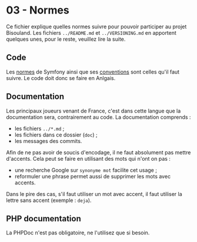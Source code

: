 # 03 - Normes

Ce fichier explique quelles normes suivre pour pouvoir participer au projet
Bisouland.
Les fichiers `../README.md` et `../VERSIONING.md` en apportent quelques unes,
pour le reste, veuillez lire la suite.

## Code

Les [normes](http://symfony.com/doc/current/contributing/code/standards.html)
de Symfony ainsi que ses
[conventions](http://symfony.com/doc/current/contributing/code/conventions.html)
sont celles qu'il faut suivre.
Le code doit donc se faire en Anlgais.

## Documentation

Les principaux joueurs venant de France, c'est dans cette langue que
la documentation sera, contrairement au code.
La documentation comprends :
* les fichiers `../*.md` ;
* les fichiers dans ce dossier (`doc`) ;
* les messages des commits.

Afin de ne pas avoir de soucis d'encodage, il ne faut absolument pas mettre
d'accents. Cela peut se faire en utilisant des mots qui n'ont on pas :
* une recherche Google sur `synonyme mot` facilite cet usage ;
* reformuler une phrase permet aussi de supprimer les mots avec accents.

Dans le pire des cas, s'il faut utiliser un mot avec accent, il faut utiliser
la lettre sans accent (exemple : `deja`).

## PHP documentation

La PHPDoc n'est pas obligatoire, ne l'utilisez que si besoin.
